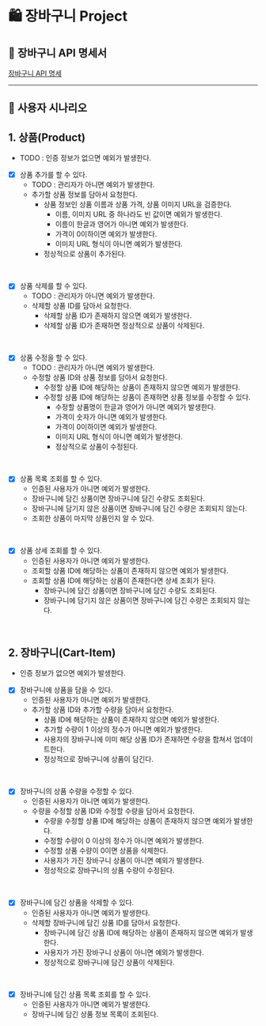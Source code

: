 # 🛍️ 장바구니 Project

## 📘 장바구니 API 명세서
[장바구니 API 명세](http://43.200.181.131:8080/docs/index.html)

---


## 🎯 사용자 시나리오

## 1. 상품(Product)

- TODO : 인증 정보가 없으면 예외가 발생한다.

- [x] 상품 추가를 할 수 있다.
  - TODO : 관리자가 아니면 예외가 발생한다.
  - 추가할 상품 정보를 담아서 요청한다.
    - 상품 정보인 상품 이름과 상품 가격, 상품 이미지 URL을 검증한다.
      - 이름, 이미지 URL 중 하나라도 빈 값이면 예외가 발생한다. 
      - 이름이 한글과 영어가 아니면 예외가 발생한다.
      - 가격이 0이하이면 예외가 발생한다.
      - 이미지 URL 형식이 아니면 예외가 발생한다.
    - 정상적으로 상품이 추가된다.

<br>

- [x] 상품 삭제를 할 수 있다.
  - TODO : 관리자가 아니면 예외가 발생한다.
  - 삭제할 상품 ID를 담아서 요청한다.
    - 삭제할 상품 ID가 존재하지 않으면 예외가 발생한다.
    - 삭제할 상품 ID가 존재하면 정상적으로 상품이 삭제된다.

<br>

- [x] 상품 수정을 할 수 있다.
  - TODO : 관리자가 아니면 예외가 발생한다.
  - 수정할 상품 ID와 상품 정보를 담아서 요청한다.
    - 수정할 상품 ID에 해당하는 상품이 존재하지 않으면 예외가 발생한다.
    - 수정할 상품 ID에 해당하는 상품이 존재하면 상품 정보를 수정할 수 있다.
        - 수정할 상품명이 한글과 영어가 아니면 예외가 발생한다.
        - 가격이 숫자가 아니면 예외가 발생한다.
        - 가격이 0이하이면 예외가 발생한다.
        - 이미지 URL 형식이 아니면 예외가 발생한다.
        - 정상적으로 상품이 수정된다.

<br>

- [x] 상품 목록 조회를 할 수 있다.
    - 인증된 사용자가 아니면 예외가 발생한다.
    - 장바구니에 담긴 상품이면 장바구니에 담긴 수량도 조회된다.
    - 장바구니에 담기지 않은 상품이면 장바구니에 담긴 수량은 조회되지 않는다.
    - 조회한 상품이 마지막 상품인지 알 수 있다.

<br>

- [x] 상품 상세 조회를 할 수 있다.
    - 인증된 사용자가 아니면 예외가 발생한다.
    - 조회할 상품 ID에 해당하는 상품이 존재하지 않으면 예외가 발생한다. 
    - 조회할 상품 ID에 해당하는 상품이 존재한다면 상세 조회가 된다.
        - 장바구니에 담긴 상품이면 장바구니에 담긴 수량도 조회된다.
        - 장바구니에 담기지 않은 상품이면 장바구니에 담긴 수량은 조회되지 않는다.

<br>

## 2. 장바구니(Cart-Item)

- 인증 정보가 없으면 예외가 발생한다.

- [x] 장바구니에 상품을 담을 수 있다.
  - 인증된 사용자가 아니면 예외가 발생한다.
  - 추가할 상품 ID와 추가할 수량을 담아서 요청한다.
    - 상품 ID에 해당하는 상품이 존재하지 않으면 예외가 발생한다.
    - 추가할 수량이 1 이상의 정수가 아니면 예외가 발생한다.
    - 사용자의 장바구니에 이미 해당 상품 ID가 존재하면 수량을 합쳐서 업데이트한다.
    - 정상적으로 장바구니에 상품이 담긴다.

<br>

- [x] 장바구니의 상품 수량을 수정할 수 있다.
  - 인증된 사용자가 아니면 예외가 발생한다.
  - 수량을 수정할 상품 ID와 수정할 수량을 담아서 요청한다.
    - 수량을 수정할 상품 ID에 해당하는 상품이 존재하지 않으면 예외가 발생한다.
    - 수정할 수량이 0 이상의 정수가 아니면 예외가 발생한다.
    - 수정할 상품 수량이 0이면 상품을 삭제한다.
    - 사용자가 가진 장바구니 상품이 아니면 예외가 발생한다.
    - 정상적으로 장바구니의 상품 수량이 수정된다.

<br>

- [x] 장바구니에 담긴 상품을 삭제할 수 있다.
  - 인증된 사용자가 아니면 예외가 발생한다.
  - 삭제할 장바구니에 담긴 상품 ID를 담아서 요청한다.
    - 장바구니에 담긴 상품 ID에 해당하는 상품이 존재하지 않으면 예외가 발생한다.
    - 사용자가 가진 장바구니 상품이 아니면 예외가 발생한다.
    - 정상적으로 장바구니에 담긴 상품이 삭제된다.

<br>

- [x] 장바구니에 담긴 상품 목록 조회를 할 수 있다.
  - 인증된 사용자가 아니면 예외가 발생한다.
  - 장바구니에 담긴 상품 정보 목록이 조회된다.
